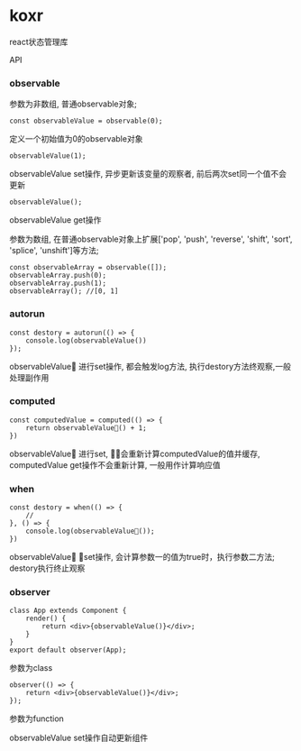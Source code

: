 # koxr
react状态管理库

API
### observable
参数为非数组, 普通observable对象;
```
const observableValue = observable(0);
```
定义一个初始值为0的observable对象
```
observableValue(1);
```
observableValue set操作, 异步更新该变量的观察者, 前后两次set同一个值不会更新
```
observableValue();
```
observableValue get操作

参数为数组, 在普通observable对象上扩展['pop', 'push', 'reverse', 'shift', 'sort', 'splice', 'unshift']等方法;
```
const observableArray = observable([]);
observableArray.push(0);
observableArray.push(1);
observableArray(); //[0, 1]
```

### autorun
```
const destory = autorun(() => {
    console.log(observableValue())
});
```
observableValue 进行set操作, 都会触发log方法, 执行destory方法终观察,一般处理副作用

### computed
```
const computedValue = computed(() => {
    return observableValue() + 1;
})
```
observableValue 进行set, 会重新计算computedValue的值并缓存, computedValue get操作不会重新计算, 一般用作计算响应值

### when
```
const destory = when(() => {
    //
}, () => {
    console.log(observableValue());
})
```
observableValue set操作, 会计算参数一的值为true时，执行参数二方法;
destory执行终止观察

### observer
```
class App extends Component {
    render() {
        return <div>{observableValue()}</div>;
    }
}
export default observer(App);
```
参数为class

```
observer(() => {
    return <div>{observableValue()}</div>;
});
```
参数为function

observableValue set操作自动更新组件